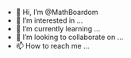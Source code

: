 - 👋 Hi, I’m @MathBoardom
- 👀 I’m interested in ...
- 🌱 I’m currently learning ...
- 💞️ I’m looking to collaborate on ...
- 📫 How to reach me ...

<!---
MathBoardom/MathBoardom is a ✨ special ✨ repository because its `README.md` (this file) appears on your GitHub profile.
You can click the Preview link to take a look at your changes.
--->
